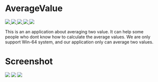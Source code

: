 # AverageValue

<a href="https://github.com/RE8014/AverageValue/releases/tag/Latest">
  <img src="https://img.shields.io/github/downloads/RE8014/AverageValue/total">
</a>
<a href="https://github.com/RE8014/AverageValue/issues">
  <img src="https://img.shields.io/github/issues/RE8014/AverageValue">
</a>
<a href="https://github.com/RE8014/AverageValue/pulls">
  <img src="https://img.shields.io/github/issues-pr/RE8014/AverageValue">
</a>
<a href="https://github.com/RE8014/AverageValue/stargazers">
  <img src="https://img.shields.io/github/stars/RE8014/AverageValue">
</a>
<a href="https://github.com/RE8014/AverageValue/blob/master/LICENSE.txt">
  <img src="https://img.shields.io/github/license/RE8014/AverageValue">
</a>

This is an an application about averaging two value. It can help some people who dont know how to calculate the average values. We are only support Win-64 system, and our application only can average two values.

# Screenshot

<img src="https://cdn.discordapp.com/attachments/764012179421790208/1073823644951793744/sp1.png">

<img src="https://cdn.discordapp.com/attachments/764012179421790208/1073823645165686804/sp2.png">

<img src="https://cdn.discordapp.com/attachments/764012179421790208/1073823645367021689/sp3.png">
